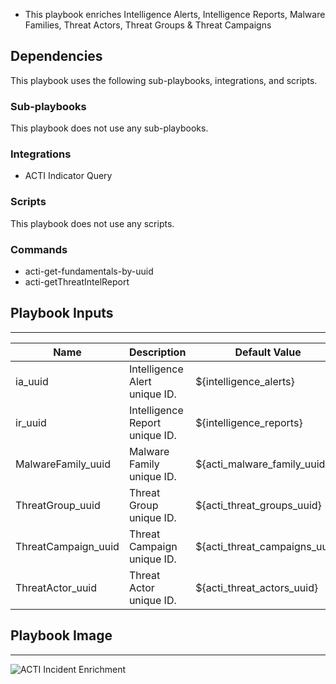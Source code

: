 - This playbook enriches Intelligence Alerts, Intelligence Reports, Malware Families, Threat Actors, Threat Groups & Threat Campaigns

## Dependencies
This playbook uses the following sub-playbooks, integrations, and scripts.

### Sub-playbooks
This playbook does not use any sub-playbooks.

### Integrations
* ACTI Indicator Query

### Scripts
This playbook does not use any scripts.

### Commands
* acti-get-fundamentals-by-uuid
* acti-getThreatIntelReport

## Playbook Inputs
---

| **Name** | **Description** | **Default Value** | **Required** |
| --- | --- | --- | --- |
| ia_uuid | Intelligence Alert unique ID. | ${intelligence_alerts} | Optional |
| ir_uuid | Intelligence Report unique ID. | ${intelligence_reports} | Optional |
| MalwareFamily_uuid | Malware Family unique ID. | ${acti_malware_family_uuid} | Optional |
| ThreatGroup_uuid | Threat Group unique ID. | ${acti_threat_groups_uuid} | Optional |
| ThreatCampaign_uuid | Threat Campaign unique ID. | ${acti_threat_campaigns_uuid} | Optional |
| ThreatActor_uuid | Threat Actor unique ID. | ${acti_threat_actors_uuid} | Optional |

## Playbook Image
---
![ACTI Incident Enrichment](../../doc_files/171863775-19f86d1d-e691-4d2d-bd20-f259f0747d52.png/n)
